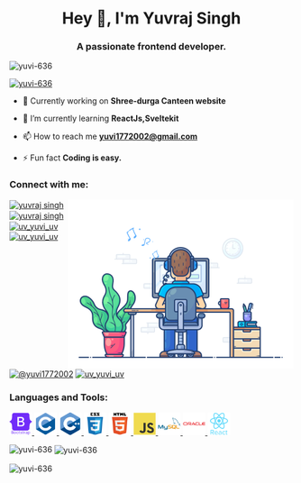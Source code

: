 <h1 align="center">Hey 👋, I'm Yuvraj Singh</h1>
<h3 align="center">A passionate frontend developer.</h3>
<p align="left"> <img src="https://komarev.com/ghpvc/?username=yuvi-636&label=Profile%20views&color=0e75b6&style=flat" alt="yuvi-636" /> </p>
<p align="left"> <a href="https://github.com/ryo-ma/github-profile-trophy"><img src="https://github-profile-trophy.vercel.app/?username=yuvi-636" alt="yuvi-636" /></a> </p>



- 🔭 Currently working on **Shree-durga Canteen website**

- 🌱 I’m currently learning **ReactJs,Sveltekit**

- 📫 How to reach me **yuvi1772002@gmail.com**

- ⚡ Fun fact **Coding is easy.**

<h3 align="left">Connect with me:</h3>
<img align="right" alt ="coding" width="400" src="https://raw.githubusercontent.com/jsuarezruiz/jsuarezruiz/master/images/coding.gif">


<p align="left">
<a href="https://www.linkedin.com/in/yuvraj-singh-0078863995559636007/" target="blank"><img align="center" src="https://raw.githubusercontent.com/rahuldkjain/github-profile-readme-generator/master/src/images/icons/Social/linked-in-alt.svg" alt="yuvraj singh" height="30" width="40" /></a>
<a href="https://fb.com/yuvraj singh" target="blank"><img align="center" src="https://raw.githubusercontent.com/rahuldkjain/github-profile-readme-generator/master/src/images/icons/Social/facebook.svg" alt="yuvraj singh" height="30" width="40" /></a>
<a href="https://instagram.com/uv_yuvi_uv" target="blank"><img align="center" src="https://raw.githubusercontent.com/rahuldkjain/github-profile-readme-generator/master/src/images/icons/Social/instagram.svg" alt="uv_yuvi_uv" height="30" width="40" /></a>
<a href="https://www.codechef.com/users/uv_yuvi_uv" target="blank"><img align="center" src="https://cdn.jsdelivr.net/npm/simple-icons@3.1.0/icons/codechef.svg" alt="uv_yuvi_uv" height="30" width="40" /></a>
<a href="https://www.hackerrank.com/@yuvi1772002" target="blank"><img align="center" src="https://raw.githubusercontent.com/rahuldkjain/github-profile-readme-generator/master/src/images/icons/Social/hackerrank.svg" alt="@yuvi1772002" height="30" width="40" /></a>
<a href="https://auth.geeksforgeeks.org/user/uv_yuvi_uv" target="blank"><img align="center" src="https://raw.githubusercontent.com/rahuldkjain/github-profile-readme-generator/master/src/images/icons/Social/geeks-for-geeks.svg" alt="uv_yuvi_uv" height="30" width="40" /></a>
</p>

<h3 align="left">Languages and Tools:</h3>
<p align="left"> <a href="https://getbootstrap.com" target="_blank" rel="noreferrer"> <img src="https://raw.githubusercontent.com/devicons/devicon/master/icons/bootstrap/bootstrap-plain-wordmark.svg" alt="bootstrap" width="40" height="40"/> </a> <a href="https://www.cprogramming.com/" target="_blank" rel="noreferrer"> <img src="https://raw.githubusercontent.com/devicons/devicon/master/icons/c/c-original.svg" alt="c" width="40" height="40"/> </a> <a href="https://www.w3schools.com/cpp/" target="_blank" rel="noreferrer"> <img src="https://raw.githubusercontent.com/devicons/devicon/master/icons/cplusplus/cplusplus-original.svg" alt="cplusplus" width="40" height="40"/> </a> <a href="https://www.w3schools.com/css/" target="_blank" rel="noreferrer"> <img src="https://raw.githubusercontent.com/devicons/devicon/master/icons/css3/css3-original-wordmark.svg" alt="css3" width="40" height="40"/> </a> <a href="https://www.w3.org/html/" target="_blank" rel="noreferrer"> <img src="https://raw.githubusercontent.com/devicons/devicon/master/icons/html5/html5-original-wordmark.svg" alt="html5" width="40" height="40"/> </a> <a href="https://developer.mozilla.org/en-US/docs/Web/JavaScript" target="_blank" rel="noreferrer"> <img src="https://raw.githubusercontent.com/devicons/devicon/master/icons/javascript/javascript-original.svg" alt="javascript" width="40" height="40"/> </a> <a href="https://www.mysql.com/" target="_blank" rel="noreferrer"> <img src="https://raw.githubusercontent.com/devicons/devicon/master/icons/mysql/mysql-original-wordmark.svg" alt="mysql" width="40" height="40"/> </a> <a href="https://www.oracle.com/" target="_blank" rel="noreferrer"> <img src="https://raw.githubusercontent.com/devicons/devicon/master/icons/oracle/oracle-original.svg" alt="oracle" width="40" height="40"/> </a> <a href="https://reactjs.org/" target="_blank" rel="noreferrer"> <img src="https://raw.githubusercontent.com/devicons/devicon/master/icons/react/react-original-wordmark.svg" alt="react" width="40" height="40"/> </a> </p>

<p><img align="left" src="https://github-readme-stats.vercel.app/api/top-langs?username=yuvi-636&show_icons=true&locale=en&layout=compact" alt="yuvi-636" /></p>

<p>&nbsp;<img align="center" src="https://github-readme-stats.vercel.app/api?username=yuvi-636&show_icons=true&locale=en" alt="yuvi-636" /></p>

<p><img align="center" src="https://github-readme-streak-stats.herokuapp.com/?user=yuvi-636&" alt="yuvi-636" /></p>
